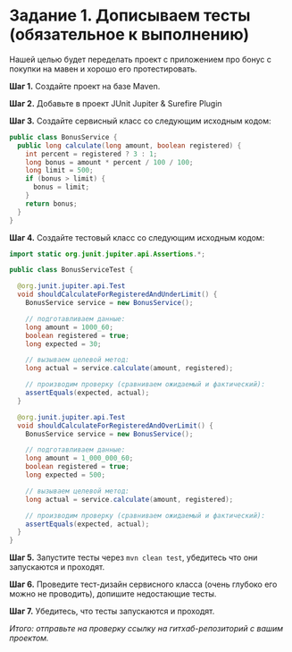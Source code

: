 # Задание 1\. Дописываем тесты \(обязательное к выполнению\) #
Нашей целью будет переделать проект с приложением про бонус с покупки на мавен и хорошо его протестировать\.

**Шаг 1\.** Создайте проект на базе Maven\.

**Шаг 2\.** Добавьте в проект JUnit Jupiter & Surefire Plugin

**Шаг 3\.** Создайте сервисный класс со следующим исходным кодом:
``` Java
public class BonusService {
  public long calculate(long amount, boolean registered) {
    int percent = registered ? 3 : 1;
    long bonus = amount * percent / 100 / 100;
    long limit = 500;
    if (bonus > limit) {
      bonus = limit;
    }
    return bonus;
  }
}
```
**Шаг 4\.** Создайте тестовый класс со следующим исходным кодом:

``` Java
import static org.junit.jupiter.api.Assertions.*;

public class BonusServiceTest {

  @org.junit.jupiter.api.Test
  void shouldCalculateForRegisteredAndUnderLimit() {
    BonusService service = new BonusService();

    // подготавливаем данные:
    long amount = 1000_60;
    boolean registered = true;
    long expected = 30;

    // вызываем целевой метод:
    long actual = service.calculate(amount, registered);

    // производим проверку (сравниваем ожидаемый и фактический):
    assertEquals(expected, actual);
  }

  @org.junit.jupiter.api.Test
  void shouldCalculateForRegisteredAndOverLimit() {
    BonusService service = new BonusService();

    // подготавливаем данные:
    long amount = 1_000_000_60;
    boolean registered = true;
    long expected = 500;

    // вызываем целевой метод:
    long actual = service.calculate(amount, registered);

    // производим проверку (сравниваем ожидаемый и фактический):
    assertEquals(expected, actual);
  }
}
```
**Шаг 5\.** Запустите тесты через `mvn clean test`, убедитесь что они запускаются и проходят\.

**Шаг 6\.** Проведите тест-дизайн сервисного класса \(очень глубоко его можно не проводить\), допишите недостающие тесты\.

**Шаг 7\.** Убедитесь, что тесты запускаются и проходят\.

*Итого: отправьте на проверку ссылку на гитхаб-репозиторий с вашим проектом\.*